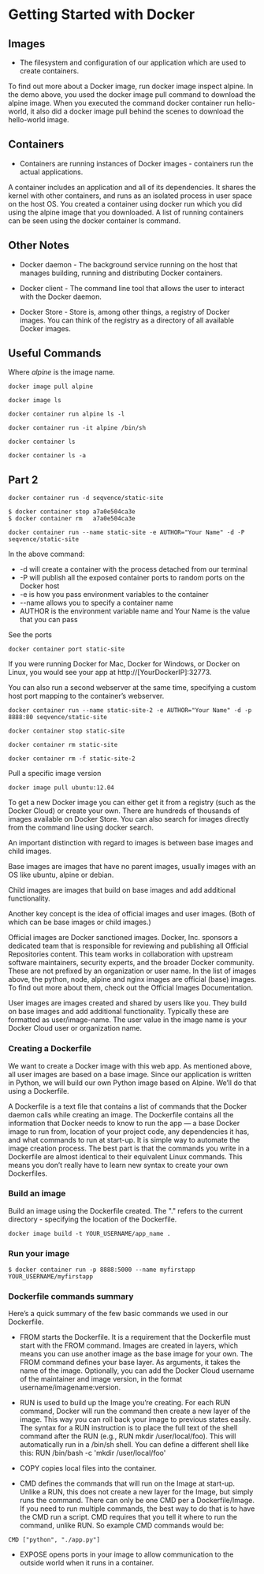 # Getting Started with Docker

## Images

- The filesystem and configuration of our application which are used to create containers.

To find out more about a Docker image, run docker image inspect alpine. In the demo above, you used the docker image
pull command to download the alpine image. When you executed the command docker container run hello-world, it also did a
docker image pull behind the scenes to download the hello-world image.

## Containers

- Containers are running instances of Docker images - containers run the actual applications.

A container includes an application and all of its dependencies. It shares the kernel with other containers, and runs as
an isolated process in user space on the host OS. You created a container using docker run which you did using the
alpine image that you downloaded. A list of running containers can be seen using the docker container ls command.

## Other Notes

- Docker daemon - The background service running on the host that manages building, running and distributing Docker
  containers.

- Docker client - The command line tool that allows the user to interact with the Docker daemon.

- Docker Store - Store is, among other things, a registry of Docker images. You can think of the registry as a directory
of all available Docker images.

## Useful Commands

Where *alpine* is the image name.

```
docker image pull alpine
```

```
docker image ls
```

```
docker container run alpine ls -l
```

```
docker container run -it alpine /bin/sh
```

```
docker container ls
```

```
docker container ls -a
```

## Part 2

```
docker container run -d seqvence/static-site
```

```
$ docker container stop a7a0e504ca3e
$ docker container rm   a7a0e504ca3e
```

```
docker container run --name static-site -e AUTHOR="Your Name" -d -P seqvence/static-site
```

In the above command:

- -d will create a container with the process detached from our terminal
- -P will publish all the exposed container ports to random ports on the Docker host
- -e is how you pass environment variables to the container
- --name allows you to specify a container name
- AUTHOR is the environment variable name and Your Name is the value that you can pass

See the ports

```
docker container port static-site
```

If you were running Docker for Mac, Docker for Windows, or Docker on Linux, you would see your app at
http://[YourDockerIP]:32773.

You can also run a second webserver at the same time, specifying a custom host port mapping to the container’s
webserver.

```
docker container run --name static-site-2 -e AUTHOR="Your Name" -d -p 8888:80 seqvence/static-site
```

```
docker container stop static-site
```

```
docker container rm static-site
```

```
docker container rm -f static-site-2
```

Pull a specific image version

```
docker image pull ubuntu:12.04
```

To get a new Docker image you can either get it from a registry (such as the Docker Cloud) or create your own. There are
hundreds of thousands of images available on Docker Store. You can also search for images directly from the command line
using docker search.

An important distinction with regard to images is between base images and child images.

Base images are images that have no parent images, usually images with an OS like ubuntu, alpine or debian.

Child images are images that build on base images and add additional functionality.

Another key concept is the idea of official images and user images. (Both of which can be base images or child images.)

Official images are Docker sanctioned images. Docker, Inc. sponsors a dedicated team that is responsible for reviewing
and publishing all Official Repositories content. This team works in collaboration with upstream software maintainers,
security experts, and the broader Docker community. These are not prefixed by an organization or user name. In the list
of images above, the python, node, alpine and nginx images are official (base) images. To find out more about them,
check out the Official Images Documentation.

User images are images created and shared by users like you. They build on base images and add additional functionality.
Typically these are formatted as user/image-name. The user value in the image name is your Docker Cloud user or
organization name.

### Creating a Dockerfile

We want to create a Docker image with this web app. As mentioned above, all user images are based on a base image. Since
our application is written in Python, we will build our own Python image based on Alpine. We’ll do that using a
Dockerfile.

A Dockerfile is a text file that contains a list of commands that the Docker daemon calls while creating an image. The
Dockerfile contains all the information that Docker needs to know to run the app — a base Docker image to run from,
location of your project code, any dependencies it has, and what commands to run at start-up. It is simple way to
automate the image creation process. The best part is that the commands you write in a Dockerfile are almost identical
to their equivalent Linux commands. This means you don’t really have to learn new syntax to create your own Dockerfiles.

### Build an image

Build an image using the Dockerfile created. The "." refers to the current directory - specifying the location of the
Dockerfile.

```
docker image build -t YOUR_USERNAME/app_name .
```

### Run your image

```
$ docker container run -p 8888:5000 --name myfirstapp YOUR_USERNAME/myfirstapp
```

### Dockerfile commands summary
Here’s a quick summary of the few basic commands we used in our Dockerfile.

- FROM starts the Dockerfile. It is a requirement that the Dockerfile must start with the FROM command. Images are created
in layers, which means you can use another image as the base image for your own. The FROM command defines your base
layer. As arguments, it takes the name of the image. Optionally, you can add the Docker Cloud username of the maintainer
and image version, in the format username/imagename:version.

- RUN is used to build up the Image you’re creating. For each RUN command, Docker will run the command then create a new
layer of the image. This way you can roll back your image to previous states easily. The syntax for a RUN instruction is
to place the full text of the shell command after the RUN (e.g., RUN mkdir /user/local/foo). This will automatically run
in a /bin/sh shell. You can define a different shell like this: RUN /bin/bash -c 'mkdir /user/local/foo'

- COPY copies local files into the container.

- CMD defines the commands that will run on the Image at start-up. Unlike a RUN, this does not create a new layer for the
Image, but simply runs the command. There can only be one CMD per a Dockerfile/Image. If you need to run multiple
commands, the best way to do that is to have the CMD run a script. CMD requires that you tell it where to run the
command, unlike RUN. So example CMD commands would be:

```
CMD ["python", "./app.py"]
```

- EXPOSE opens ports in your image to allow communication to the outside world when it runs in a container.
